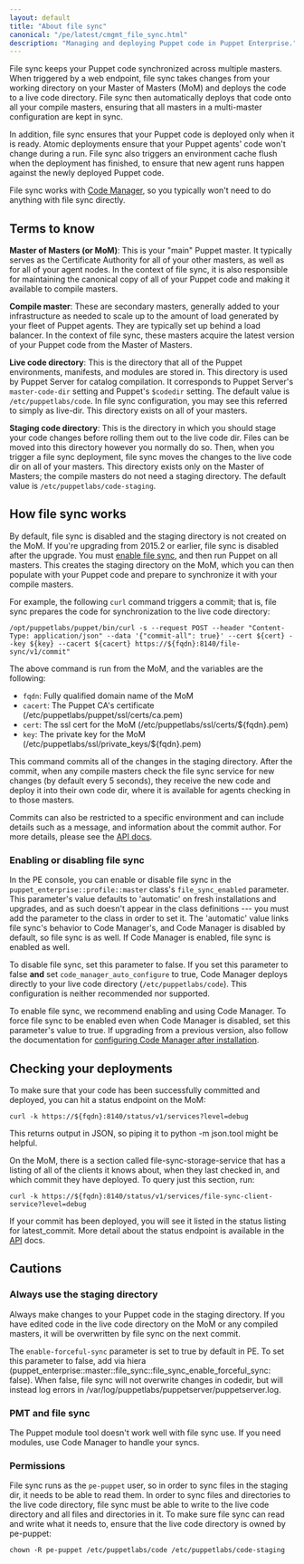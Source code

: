 ```yaml
---
layout: default
title: "About file sync"
canonical: "/pe/latest/cmgmt_file_sync.html"
description: "Managing and deploying Puppet code in Puppet Enterprise."
---
```


[api]: ./cmgmt_filesync_api.html
[repo]: ./cmgmt_control_repo.html
[puppetfile]: ./cmgmt_puppetfile.html
[code_mgr]: ./code_mgr.html
[r10k]: ./r10k.html
[code_mgr_config]: ./code_mgr_config.html
[code_mgr_custom]: ./code_mgr_custom.html
[code_mgr_webhook]: ./code_mgr_webhook.html
[scripts]: ./code_mgr_scripts.html
[r10k_config]: ./r10k_config.html
[r10k_custom]: ./r10k_custom.html
[r10k_run]: ./r10k_run.html
[r10k_ref]: ./r10k_ref.html
[upgrade]: ./code_mgr_upgrade.html
[filesync]: ./cmgmt_filesync.html

[control_repo]: https://github.com/puppetlabs/control-repo
[direnv]: {{puppet}}/environments.html


File sync keeps your Puppet code synchronized across multiple masters. When triggered by a web endpoint, file sync takes changes from your working directory on your Master of Masters (MoM) and deploys the code to a live code directory. File sync then automatically deploys that code onto all your compile masters, ensuring that all masters in a multi-master configuration are kept in sync.

In addition, file sync ensures that your Puppet code is deployed only when it is ready. Atomic deployments ensure that your Puppet agents' code won't change during a run. File sync also triggers an environment cache flush when the deployment has finished, to ensure that new agent runs happen against the newly deployed Puppet code.

File sync works with [Code Manager][code_mgr], so you typically won't need to do anything with file sync directly.

## Terms to know

**Master of Masters (or MoM)**: This is your "main" Puppet master. It typically serves as the Certificate Authority for all of your other masters, as well as for all of your agent nodes. In the context of file sync, it is also responsible for maintaining the canonical copy of all of your Puppet code and making it available to compile masters.

**Compile master**: These are secondary masters, generally added to your infrastructure as needed to scale up to the amount of load generated by your fleet of Puppet agents. They are typically set up behind a load balancer. In the context of file sync, these masters acquire the latest version of your Puppet code from the Master of Masters.

**Live code directory**: This is the directory that all of the Puppet environments, manifests, and modules are stored in. This directory is used by Puppet Server for catalog compilation. It corresponds to Puppet Server's `master-code-dir` setting and Puppet's `$codedir` setting. The default value is `/etc/puppetlabs/code`. In file sync configuration, you may see this referred to simply as live-dir. This directory exists on all of your masters.

**Staging code directory**: This is the directory in which you should stage your code changes before rolling them out to the live code dir. Files can be moved into this directory however you normally do so. Then, when you trigger a file sync deployment, file sync moves the changes to the live code dir on all of your masters. This directory exists only on the Master of Masters; the compile masters do not need a staging directory. The default value is `/etc/puppetlabs/code-staging`.

## How file sync works

By default, file sync is disabled and the staging directory is not created on the MoM. If you're upgrading from 2015.2 or earlier, file sync is disabled after the upgrade. You must [enable file sync](#enabling-or-disabling-file-sync), and then run Puppet on all masters. This creates the staging directory on the MoM, which you can then populate with your Puppet code and prepare to synchronize it with your compile masters.

For example, the following `curl` command triggers a commit; that is, file sync prepares the code for synchronization to the live code directory:

~~~
/opt/puppetlabs/puppet/bin/curl -s --request POST --header "Content-Type: application/json" --data '{"commit-all": true}' --cert ${cert} --key ${key} --cacert ${cacert} https://${fqdn}:8140/file-sync/v1/commit"
~~~

The above command is run from the MoM, and the variables are the following:

* `fqdn`: Fully qualified domain name of the MoM
* `cacert`: The Puppet CA's certificate (/etc/puppetlabs/puppet/ssl/certs/ca.pem)
* `cert`: The ssl cert for the MoM (/etc/puppetlabs/ssl/certs/${fqdn}.pem)
* `key`: The private key for the MoM (/etc/puppetlabs/ssl/private_keys/${fqdn}.pem)

This command commits all of the changes in the staging directory. After the commit, when any compile masters check the file sync service for new changes (by default every 5 seconds), they receive the new code and deploy it into their own code dir, where it is available for agents checking in to those masters.

Commits can also be restricted to a specific environment and can include details such as a message, and information about the commit author. For more details, please see the [API docs][api].

### Enabling or disabling file sync

In the PE console, you can enable or disable file sync in the `puppet_enterprise::profile::master` class's `file_sync_enabled` parameter. This parameter's value defaults to 'automatic' on fresh installations and upgrades, and as such doesn't appear in the class definitions --- you must add the parameter to the class in order to set it. The 'automatic' value links file sync's behavior to Code Manager's, and Code Manager is disabled by default, so file sync is as well. If Code Manager is enabled, file sync is enabled as well.

To disable file sync, set this parameter to false. If you set this parameter to false **and** set `code_manager_auto_configure` to true, Code Manager deploys directly to your live code directory (`/etc/puppetlabs/code`). This configuration is neither recommended nor supported.

To enable file sync, we recommend enabling and using Code Manager. To force file sync to be enabled even when Code Manager is disabled, set this parameter's value to true. If upgrading from a previous version, also follow the documentation for [configuring Code Manager after installation](./code_mgr_config.html#enable-code-manager-after-installation).

## Checking your deployments

To make sure that your code has been successfully committed and deployed, you can hit a status endpoint on the MoM:

~~~
curl -k https://${fqdn}:8140/status/v1/services?level=debug
~~~

This returns output in JSON, so piping it to python -m json.tool might be helpful.

On the MoM, there is a section called file-sync-storage-service that has a listing of all of the clients it knows about, when they last checked in, and which commit they have deployed. To query just this section, run:

~~~
curl -k https://${fqdn}:8140/status/v1/services/file-sync-client-service?level=debug
~~~

If your commit has been deployed, you will see it listed in the status listing for latest_commit. More detail about the status endpoint is available in the [API][api] docs.

## Cautions

### Always use the staging directory

Always make changes to your Puppet code in the staging directory. If you have edited code in the live code directory on the MoM or any compiled masters, it will be overwritten by file sync on the next commit.

The `enable-forceful-sync` parameter is set to true by default in PE. To set this parameter to false, add via hiera (puppet_enterprise::master::file_sync::file_sync_enable_forceful_sync: false). When false, file sync will not overwrite changes in codedir, but will instead log errors in /var/log/puppetlabs/puppetserver/puppetserver.log.

### PMT and file sync

The Puppet module tool doesn't work well with file sync use. If you need modules, use Code Manager to handle your syncs.

### Permissions

File sync runs as the `pe-puppet` user, so in order to sync files in the staging dir, it needs to be able to read them. In order to sync files and directories to the live code directory, file sync must be able to write to the live code directory and all files and directories in it. To make sure file sync can read and write what it needs to, ensure that the live code directory is owned by pe-puppet:

~~~
chown -R pe-puppet /etc/puppetlabs/code /etc/puppetlabs/code-staging
~~~
